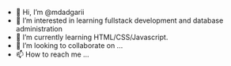 - 👋 Hi, I’m @mdadgarii
- 👀 I’m interested in learning fullstack development and database administration
- 🌱 I’m currently learning HTML/CSS/Javascript.
- 💞️ I’m looking to collaborate on ...
- 📫 How to reach me ...

<!---
mdadgarii/mdadgarii is a ✨ special ✨ repository because its `README.md` (this file) appears on your GitHub profile.
You can click the Preview link to take a look at your changes.
--->
